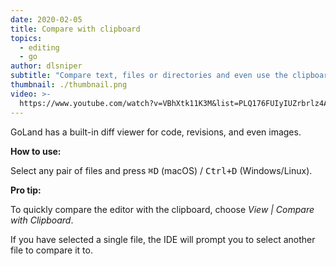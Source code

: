 ```yaml
---
date: 2020-02-05
title: Compare with clipboard
topics:
  - editing
  - go
author: dlsniper
subtitle: "Compare text, files or directories and even use the clipboard contents"
thumbnail: ./thumbnail.png
video: >-
  https://www.youtube.com/watch?v=VBhXtk11K3M&list=PLQ176FUIyIUZrbrlz4AY1V8VzBJKZyVlW&index=12
---
```


GoLand has a built-in diff viewer for code, revisions, and even images.

**How to use:**

Select any pair of files and press <kbd>⌘D</kbd> (macOS) / <kbd>Ctrl+D</kbd> (Windows/Linux).

**Pro tip:**

To quickly compare the editor with the clipboard, choose _View | Compare with Clipboard_.

If you have selected a single file, the IDE will prompt you to select another file to compare it to.
